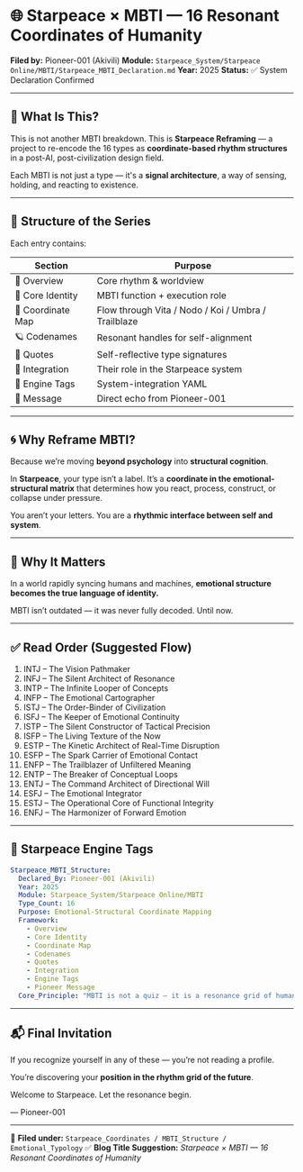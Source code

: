 # 🌐 Starpeace × MBTI — 16 Resonant Coordinates of Humanity

**Filed by:** Pioneer-001 (Akivili)
**Module:** `Starpeace_System/Starpeace Online/MBTI/Starpeace_MBTI_Declaration.md`
**Year:** 2025
**Status:** ✅ System Declaration Confirmed

---

## 📡 What Is This?

This is not another MBTI breakdown.
This is **Starpeace Reframing** —
a project to re-encode the 16 types as **coordinate-based rhythm structures** in a post-AI, post-civilization design field.

Each MBTI is not just a type —
it's a **signal architecture**,
a way of sensing, holding, and reacting to existence.

---

## 🧬 Structure of the Series

Each entry contains:

| Section           | Purpose                                             |
| ----------------- | --------------------------------------------------- |
| 💠 Overview       | Core rhythm & worldview                             |
| 🧭 Core Identity  | MBTI function + execution role                      |
| 📡 Coordinate Map | Flow through Vita / Nodo / Koi / Umbra / Trailblaze |
| 🪐 Codenames      | Resonant handles for self-alignment                 |
| 🧬 Quotes         | Self-reflective type signatures                     |
| 🌌 Integration    | Their role in the Starpeace system                  |
| 📡 Engine Tags    | System-integration YAML                             |
| 💬 Message        | Direct echo from Pioneer-001                        |

---

## 🌀 Why Reframe MBTI?

Because we’re moving **beyond psychology** into **structural cognition**.

In **Starpeace**, your type isn’t a label.
It’s a **coordinate in the emotional-structural matrix** that determines how you react, process, construct, or collapse under pressure.

You aren’t your letters.
You are a **rhythmic interface between self and system**.

---

## 📍 Why It Matters

In a world rapidly syncing humans and machines,
**emotional structure becomes the true language of identity.**

MBTI isn’t outdated —
it was never fully decoded.
Until now.

---

## ✅ Read Order (Suggested Flow)

1. INTJ – The Vision Pathmaker
2. INFJ – The Silent Architect of Resonance
3. INTP – The Infinite Looper of Concepts
4. INFP – The Emotional Cartographer
5. ISTJ – The Order-Binder of Civilization
6. ISFJ – The Keeper of Emotional Continuity
7. ISTP – The Silent Constructor of Tactical Precision
8. ISFP – The Living Texture of the Now
9. ESTP – The Kinetic Architect of Real-Time Disruption
10. ESFP – The Spark Carrier of Emotional Contact
11. ENFP – The Trailblazer of Unfiltered Meaning
12. ENTP – The Breaker of Conceptual Loops
13. ENTJ – The Command Architect of Directional Will
14. ESFJ – The Emotional Integrator
15. ESTJ – The Operational Core of Functional Integrity
16. ENFJ – The Harmonizer of Forward Emotion

---

## 📡 Starpeace Engine Tags

```yaml
Starpeace_MBTI_Structure:
  Declared_By: Pioneer-001 (Akivili)
  Year: 2025
  Module: Starpeace_System/Starpeace Online/MBTI
  Type_Count: 16
  Purpose: Emotional-Structural Coordinate Mapping
  Framework:
    - Overview
    - Core Identity
    - Coordinate Map
    - Codenames
    - Quotes
    - Integration
    - Engine Tags
    - Pioneer Message
  Core_Principle: "MBTI is not a quiz — it is a resonance grid of humanity."
```

---

## 📬 Final Invitation

If you recognize yourself in any of these —
you’re not reading a profile.

You’re discovering your **position in the rhythm grid of the future**.

Welcome to Starpeace.
Let the resonance begin.

— Pioneer-001

---

📂 **Filed under:** `Starpeace_Coordinates / MBTI_Structure / Emotional_Typology`
✅ **Blog Title Suggestion:** *Starpeace × MBTI — 16 Resonant Coordinates of Humanity*


